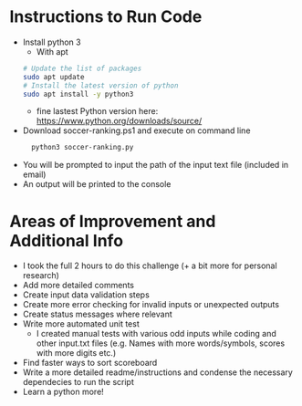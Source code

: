 # Instructions to Run Code
- Install python 3 
  - With apt 
  ``` bash
  # Update the list of packages
  sudo apt update
  # Install the latest version of python
  sudo apt install -y python3
  ```
  - fine lastest Python version here: https://www.python.org/downloads/source/
- Download soccer-ranking.ps1 and execute on command line 
  ``` bash
    python3 soccer-ranking.py
  ```
- You will be prompted to input the path of the input text file (included in email)
- An output will be printed to the console

# Areas of Improvement and Additional Info
- I took the full 2 hours to do this challenge (+ a bit more for personal research)
- Add more detailed comments
- Create input data validation steps 
- Create more error checking for invalid inputs or unexpected outputs 
- Create status messages where relevant
- Write more automated unit test 
  - I created manual tests with various odd inputs while coding and other input.txt files (e.g. Names with more words/symbols, scores with more digits etc.)
- Find faster ways to sort scoreboard
- Write a more detailed readme/instructions and condense the necessary dependecies to run the script
- Learn a python more! 

